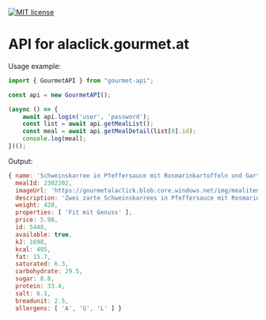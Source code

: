 [![MIT license](http://img.shields.io/badge/license-MIT-brightgreen.svg)](http://opensource.org/licenses/MIT)

# API for alaclick.gourmet.at

Usage example:
```Typescript
import { GourmetAPI } from "gourmet-api";

const api = new GourmetAPI();

(async () => {
    await api.login('user', 'password');
    const list = await api.getMealList();
    const meal = await api.getMealDetail(list[0].id);
    console.log(meal);
})();
```
Output:
```Javascript
{ name: 'Schweinskarree in Pfeffersauce mit Rosmarinkartoffeln und Gartengemüse',
  mealId: 2302202,
  imageUrl: 'https://gourmetalaclick.blob.core.windows.net/img/mealitems/2302202.png',
  description: 'Zwei zarte Schweinskarrees in Pfeffersauce mit Rosmarinkartoffeln und Gartengemüse mit gelben und grünen Bohnen und Perlkarotten.',
  weight: 420,
  properties: [ 'Fit mit Genuss' ],
  price: 5.98,
  id: 5448,
  available: true,
  kJ: 1698,
  kcal: 405,
  fat: 15.7,
  saturated: 6.3,
  carbohydrate: 29.5,
  sugar: 8.8,
  protein: 33.4,
  salt: 6.1,
  breadunit: 2.5,
  allergens: [ 'A', 'G', 'L' ] }
```
